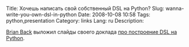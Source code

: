 Title: Хочешь написать свой собственный DSL на Python?
Slug: wanna-write-you-own-dsl-in-python
Date: 2008-10-08 10:58
Tags: python,presentation
Category: links
Lang: ru
Description: 

[Brian Back][1] выложил слайды своего доклада [про построение DSL на Python][2].

   [1]: http://brianbeck.com/
   [2]: http://blog.brianbeck.com/post/53538107/python-dsl-i
